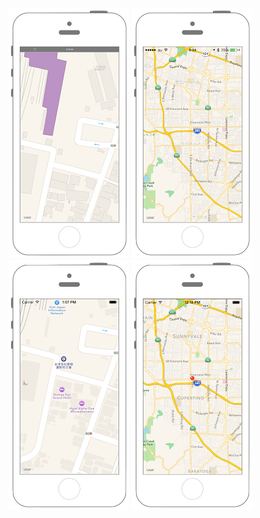 [![Preview mapkit001](./img/mapkit001.png)](./001_mapview.md)
[![Preview mapkit002](./img/mapkit002.png)](./002_mapview.md)
[![Preview mapkit003](./img/mapkit003.png)](./003_cllocation.md)
[![Preview mapkit004](./img/mapkit004.png)](./004_point.md)
